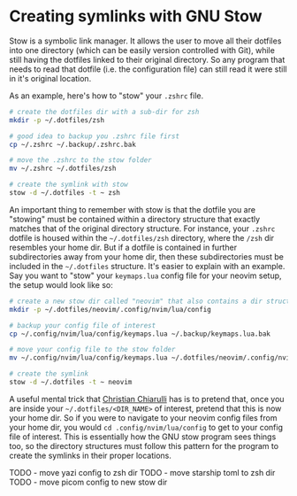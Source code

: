 # Creating symlinks with GNU Stow

Stow is a symbolic link manager. It allows the user to move all their dotfiles into one directory (which can be easily version controlled with Git),
while still having the dotfiles linked to their original directory.
So any program that needs to read that dotfile (i.e. the configuration file) can still read it were still in it's original location.

As an example, here's how to "stow" your `.zshrc` file.

```bash
# create the dotfiles dir with a sub-dir for zsh
mkdir -p ~/.dotfiles/zsh

# good idea to backup you .zshrc file first
cp ~/.zshrc ~/.backup/.zshrc.bak

# move the .zshrc to the stow folder
mv ~/.zshrc ~/.dotfiles/zsh

# create the symlink with stow
stow -d ~/.dotfiles -t ~ zsh 
```

An important thing to remember with stow is that the dotfile you are "stowing" must be contained within a directory structure that exactly matches that of the original directory structure.
For instance, your `.zshrc` dotfile is housed within the `~/.dotfiles/zsh` directory, where the `/zsh` dir resembles your home dir.
But if a dotfile is contained in further subdirectories away from your home dir, then these subdirectories must be included in the `~/.dotfiles` structure.
It's easier to explain with an example.
Say you want to "stow" your `keymaps.lua` config file for your neovim setup, the setup would look like so:

```bash
# create a new stow dir called "neovim" that also contains a dir structure that mirrors the real neovim dir structure
mkdir -p ~/.dotfiles/neovim/.config/nvim/lua/config

# backup your config file of interest
cp ~/.config/nvim/lua/config/keymaps.lua ~/.backup/keymaps.lua.bak

# move your config file to the stow folder
mv ~/.config/nvim/lua/config/keymaps.lua ~/.dotfiles/neovim/.config/nvim/lua/config

# create the symlink
stow -d ~/.dotfiles -t ~ neovim
```

A useful mental trick that [Christian Chiarulli](https://www.chrisatmachine.com/) has is to pretend that, once you are inside your `~/.dotfiles/<DIR_NAME>` of interest, pretend that this is now your home dir.
So if you were to navigate to your neovim config files from your home dir, you would `cd .config/nvim/lua/config` to get to your config file of interest.
This is essentially how the GNU stow program sees things too, so the directory structures must follow this pattern for the program to create the symlinks in their proper locations.

TODO - move yazi config to zsh dir
TODO - move starship toml to zsh dir
TODO - move picom config to new stow dir
